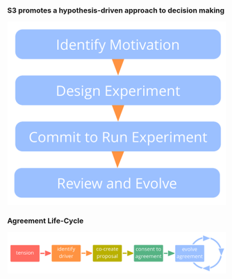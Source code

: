 ### S3 promotes a hypothesis-driven approach to decision making

![inline,fit](img/evolution/experiments.png)

### Agreement Life-Cycle

![inline,fit](img/evolution/agreement-lifecycle-long.png)

